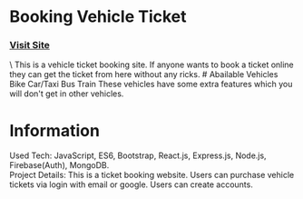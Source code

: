 # Booking Vehicle Ticket
<h3> <a href="https://vehicleticket.netlify.app/">Visit Site</a></h3> \
This is a vehicle ticket booking site. If anyone wants to book a ticket online they can get the ticket from here without any ricks.
# Abailable Vehicles
 Bike
 Car/Taxi
 Bus
 Train
 These vehicles have some extra features which you will don't get in other vehicles.

# Information
Used Tech: JavaScript, ES6, Bootstrap, React.js, Express.js, Node.js, Firebase(Auth), MongoDB. \
Project Details: This is a ticket booking website. Users can purchase vehicle tickets via login with email or google. Users can create accounts.
